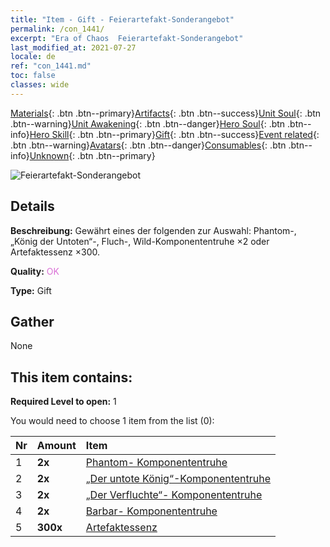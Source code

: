 ```yaml
---
title: "Item - Gift - Feierartefakt-Sonderangebot"
permalink: /con_1441/
excerpt: "Era of Chaos  Feierartefakt-Sonderangebot"
last_modified_at: 2021-07-27
locale: de
ref: "con_1441.md"
toc: false
classes: wide
---
```

 [Materials](/ItemsDE/){: .btn .btn--primary}[Artifacts](/ItemsDE/Artifacts/){: .btn .btn--success}[Unit Soul](/ItemsDE/UnitSoul/){: .btn .btn--warning}[Unit Awakening](/ItemsDE/UnitAwakening/){: .btn .btn--danger}[Hero Soul](/ItemsDE/HeroSoul/){: .btn .btn--info}[Hero Skill](/ItemsDE/HeroSkill/){: .btn .btn--primary}[Gift](/ItemsDE/Gift/){: .btn .btn--success}[Event related](/ItemsDE/Events/){: .btn .btn--warning}[Avatars](/ItemsDE/Avatars/){: .btn .btn--danger}[Consumables](/ItemsDE/Consumables/){: .btn .btn--info}[Unknown](/ItemsDE/Unknown/){: .btn .btn--primary}

 ![Feierartefakt-Sonderangebot](/images/t/i_907055.png)

## Details
 **Beschreibung:** Gewährt eines der folgenden zur Auswahl: Phantom-, „König der Untoten“-, Fluch-, Wild-Komponententruhe ×2 oder Artefaktessenz ×300.

 **Quality:** <span style="color: #DA70D6">OK</span>

 **Type:** Gift

## Gather

  None

## This item contains:

 **Required Level to open:** 1

 You would need to choose 1 item from the list (0):

  | Nr | Amount |     Item    |
  |:---|:-------|:------------|
  | 1 |  **2x** | [Phantom- Komponententruhe](/ItemsDE/con_1339/) |  | 
  | 2 |  **2x** | [„Der untote König“-Komponententruhe](/ItemsDE/con_1340/) |  | 
  | 3 |  **2x** | [„Der Verfluchte“- Komponententruhe](/ItemsDE/con_1341/) |  | 
  | 4 |  **2x** | [Barbar- Komponententruhe](/ItemsDE/con_1342/) |  | 
  | 5 |  **300x** | [Artefaktessenz](/ItemsDE/con_905/) |  | 
